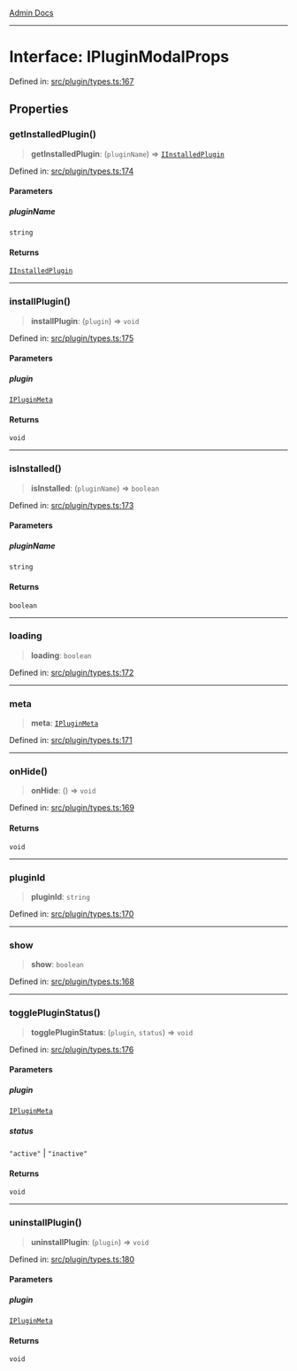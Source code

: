 [Admin Docs](/)

---

# Interface: IPluginModalProps

Defined in: [src/plugin/types.ts:167](https://github.com/PalisadoesFoundation/talawa-admin/blob/main/src/plugin/types.ts#L167)

## Properties

### getInstalledPlugin()

> **getInstalledPlugin**: (`pluginName`) => [`IInstalledPlugin`](IInstalledPlugin.md)

Defined in: [src/plugin/types.ts:174](https://github.com/PalisadoesFoundation/talawa-admin/blob/main/src/plugin/types.ts#L174)

#### Parameters

##### pluginName

`string`

#### Returns

[`IInstalledPlugin`](IInstalledPlugin.md)

---

### installPlugin()

> **installPlugin**: (`plugin`) => `void`

Defined in: [src/plugin/types.ts:175](https://github.com/PalisadoesFoundation/talawa-admin/blob/main/src/plugin/types.ts#L175)

#### Parameters

##### plugin

[`IPluginMeta`](IPluginMeta.md)

#### Returns

`void`

---

### isInstalled()

> **isInstalled**: (`pluginName`) => `boolean`

Defined in: [src/plugin/types.ts:173](https://github.com/PalisadoesFoundation/talawa-admin/blob/main/src/plugin/types.ts#L173)

#### Parameters

##### pluginName

`string`

#### Returns

`boolean`

---

### loading

> **loading**: `boolean`

Defined in: [src/plugin/types.ts:172](https://github.com/PalisadoesFoundation/talawa-admin/blob/main/src/plugin/types.ts#L172)

---

### meta

> **meta**: [`IPluginMeta`](IPluginMeta.md)

Defined in: [src/plugin/types.ts:171](https://github.com/PalisadoesFoundation/talawa-admin/blob/main/src/plugin/types.ts#L171)

---

### onHide()

> **onHide**: () => `void`

Defined in: [src/plugin/types.ts:169](https://github.com/PalisadoesFoundation/talawa-admin/blob/main/src/plugin/types.ts#L169)

#### Returns

`void`

---

### pluginId

> **pluginId**: `string`

Defined in: [src/plugin/types.ts:170](https://github.com/PalisadoesFoundation/talawa-admin/blob/main/src/plugin/types.ts#L170)

---

### show

> **show**: `boolean`

Defined in: [src/plugin/types.ts:168](https://github.com/PalisadoesFoundation/talawa-admin/blob/main/src/plugin/types.ts#L168)

---

### togglePluginStatus()

> **togglePluginStatus**: (`plugin`, `status`) => `void`

Defined in: [src/plugin/types.ts:176](https://github.com/PalisadoesFoundation/talawa-admin/blob/main/src/plugin/types.ts#L176)

#### Parameters

##### plugin

[`IPluginMeta`](IPluginMeta.md)

##### status

`"active"` | `"inactive"`

#### Returns

`void`

---

### uninstallPlugin()

> **uninstallPlugin**: (`plugin`) => `void`

Defined in: [src/plugin/types.ts:180](https://github.com/PalisadoesFoundation/talawa-admin/blob/main/src/plugin/types.ts#L180)

#### Parameters

##### plugin

[`IPluginMeta`](IPluginMeta.md)

#### Returns

`void`
